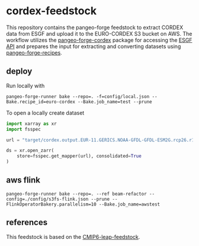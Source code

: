 # cordex-feedstock

This repository contains the pangeo-forge feedstock to extract CORDEX data from ESGF and upload it to the EURO-CORDEX S3 bucket on AWS. The workflow utilizes the [pangeo-forge-cordex](https://github.com/euro-cordex/pangeo-forge-cordex) package for accessing the [ESGF API](https://esgf.github.io/esg-search/ESGF_Search_RESTful_API.html) and prepares the input for extracting and converting datasets using [pangeo-forge-recipes](https://github.com/pangeo-forge/pangeo-forge-recipes).

## deploy

Run locally with

```
pangeo-forge-runner bake --repo=. -f=config/local.json --Bake.recipe_id=euro-cordex --Bake.job_name=test --prune
```

To open a locally create dataset

```python
import xarray as xr
import fsspec

url = "target/cordex.output.EUR-11.GERICS.NOAA-GFDL-GFDL-ESM2G.rcp26.r1i1p1.REMO2015.v1.mon.pr.v20180710.zarr"

ds = xr.open_zarr(
    store=fsspec.get_mapper(url), consolidated=True
)
```

## aws flink

```
pangeo-forge-runner bake --repo=. --ref beam-refactor --config=./config/s3fs-flink.json --prune --FlinkOperatorBakery.parallelism=10 --Bake.job_name=awstest
```

## references

This feedstock is based on the [CMIP6-leap-feedstock](https://github.com/leap-stc/cmip6-leap-feedstock).
